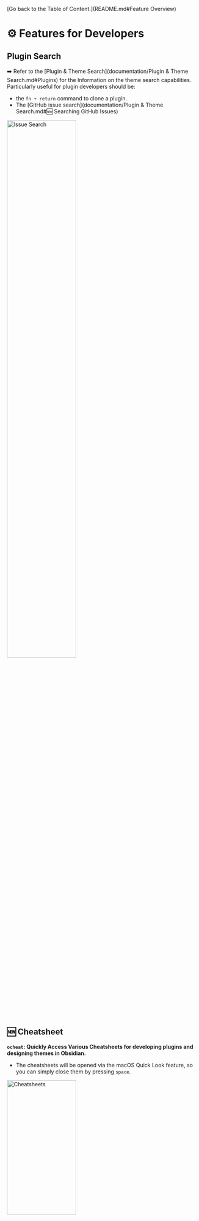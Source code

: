 [Go back to the Table of Content.](README.md#Feature Overview)

# ⚙️ Features for Developers

## Plugin Search
➡️ Refer to the [Plugin & Theme Search](documentation/Plugin & Theme Search.md#Plugins) for the Information on the theme search capabilities. Particularly useful for plugin developers should be:
- the `fn + return` command to clone a plugin.
- The [GitHub issue search](documentation/Plugin & Theme Search.md#🆕 Searching GitHub Issues)

<img src="https://user-images.githubusercontent.com/73286100/139559362-747b0c57-c29b-45b5-bc62-4ab53c0718c5.gif" alt="Issue Search" width=60%>

## 🆕  Cheatsheet
**`ocheat`: Quickly Access Various Cheatsheets for developing plugins and designing themes in Obsidian.**
- The cheatsheets will be opened via the macOS Quick Look feature, so you can simply close them by pressing `space`.

<img src="https://i.imgur.com/Xz5j6TQ.png" alt="Cheatsheets" width=60% height=30%>

## Open various folders related to development
➡️ Refer to the section [Quick Acess to hidden folders](documentation/Utility Features.md#Open Various Folders) for further information.


## Vault-Related features
➡️ Refer to the section [Change & Access your Vault](documentation/Utility Features.md#Change & Access your Vault) for information on how to
- open the vault root in Finder
- open the vault root in your (default) Terminal
- quickly open the help vault


## 🆕 Beta Plugins
**`obeta`: Access beta-plugin-related commands.**
- Add a new plugin to your beta plugins.
- Open the repository of a beta plugin.
- Update all beta plugins.
- All commands require the [BRAT Plugin](https://github.com/TfTHacker/obsidian42-brat)

